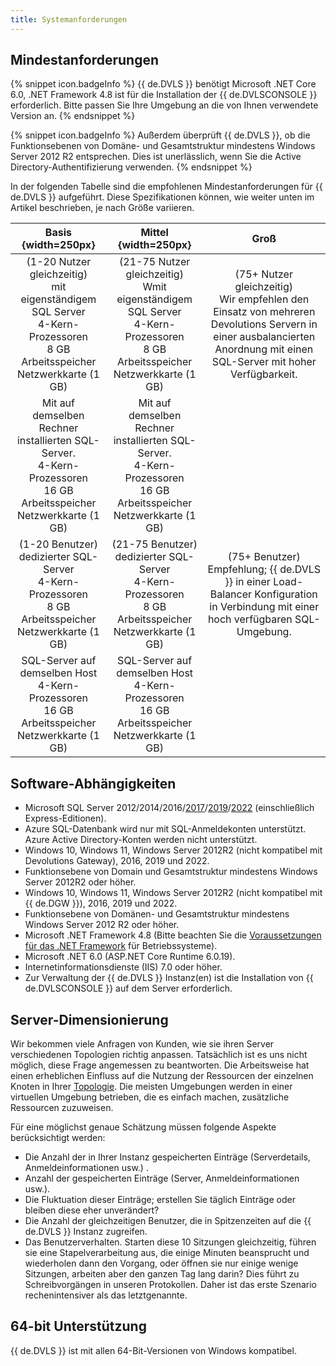 ```yaml
---
title: Systemanforderungen
---
```

## Mindestanforderungen

{% snippet icon.badgeInfo %}
{{ de.DVLS }} benötigt Microsoft .NET Core 6.0, .NET Framework 4.8 ist für die Installation der {{ de.DVLSCONSOLE }} erforderlich. Bitte passen Sie Ihre Umgebung an die von Ihnen verwendete Version an.
{% endsnippet %}

{% snippet icon.badgeInfo %}
Außerdem überprüft {{ de.DVLS }}, ob die Funktionsebenen von Domäne- und Gesamtstruktur mindestens Windows Server 2012 R2 entsprechen. Dies ist unerlässlich, wenn Sie die Active Directory-Authentifizierung verwenden. 
{% endsnippet %}

In der folgenden Tabelle sind die empfohlenen Mindestanforderungen für {{ de.DVLS }} aufgeführt. Diese Spezifikationen können, wie weiter unten im Artikel beschrieben, je nach Größe variieren. 

|Basis {width=250px} |Mittel {width=250px} |Groß    |
|:--------------------------: |:------------------------: |:---------------------: |
|(1-20 Nutzer gleichzeitig)<br>mit eigenständigem SQL Server<br>4-Kern-Prozessoren<br>8 GB Arbeitsspeicher<br>Netzwerkkarte (1 GB)<br>|(21-75 Nutzer gleichzeitig)<br>Wmit eigenständigem SQL Server <br>4-Kern-Prozessoren<br>8 GB Arbeitsspeicher<br>Netzwerkkarte (1 GB)<br>|(75+ Nutzer gleichzeitig) <br>Wir empfehlen den Einsatz von mehreren Devolutions Servern in einer ausbalancierten Anordnung mit einen SQL-Server mit hoher Verfügbarkeit.|
|Mit auf demselben Rechner installierten SQL-Server.<br>4-Kern-Prozessoren<br>16 GB Arbeitsspeicher<br>Netzwerkkarte (1 GB)<br>|Mit auf demselben Rechner installierten SQL-Server.<br>4-Kern-Prozessoren<br>16 GB Arbeitsspeicher<br>Netzwerkkarte (1 GB)<br>||
|(1-20 Benutzer)<br>dedizierter SQL-Server<br>4-Kern-Prozessoren<br>8 GB Arbeitsspeicher<br>Netzwerkkarte (1 GB)<br>|(21-75 Benutzer)<br>dedizierter SQL-Server <br>4-Kern-Prozessoren<br>8 GB Arbeitsspeicher<br>Netzwerkkarte (1 GB)<br>|(75+ Benutzer) <br>Empfehlung; {{ de.DVLS }} in einer Load-Balancer Konfiguration in Verbindung mit einer hoch verfügbaren SQL-Umgebung.|
|SQL-Server auf demselben Host<br>4-Kern-Prozessoren<br>16 GB Arbeitsspeicher<br>Netzwerkkarte (1 GB)<br>|SQL-Server auf demselben Host<br>4-Kern-Prozessoren<br>16 GB Arbeitsspeicher<br>Netzwerkkarte (1 GB)<br>||

## Software-Abhängigkeiten

* Microsoft SQL Server 2012/2014/2016/[2017](https://www.microsoft.com/de-de/sql-server/sql-server-2017)/[2019](https://www.microsoft.com/de-de/sql-server/sql-server-2019)/[2022](https://www.microsoft.com/de-de/sql-server/sql-server-2022) (einschließlich Express-Editionen). 
* Azure SQL-Datenbank wird nur mit SQL-Anmeldekonten unterstützt. Azure Active Directory-Konten werden nicht unterstützt. 
* Windows 10, Windows 11, Windows Server 2012R2 (nicht kompatibel mit Devolutions Gateway), 2016, 2019 und 2022. 
* Funktionsebene von Domain und Gesamtstruktur mindestens Windows Server 2012R2 oder höher. 
* Windows 10, Windows 11, Windows Server 2012R2 (nicht kompatibel mit {{ de.DGW }}), 2016, 2019 und 2022. 
* Funktionsebene von Domänen- und Gesamtstruktur mindestens Windows Server 2012 R2 oder höher. 
* Microsoft .NET Framework 4.8 (Bitte beachten Sie die [Voraussetzungen für das .NET Framework](https://learn.microsoft.com/de-de/dotnet/framework/get-started/system-requirements) für Betriebssysteme). 
* Microsoft .NET 6.0 (ASP.NET Core Runtime 6.0.19). 
* Internetinformationsdienste (IIS) 7.0 oder höher. 
* Zur Verwaltung der {{ de.DVLS }} Instanz(en) ist die Installation von {{ de.DVLSCONSOLE }} auf dem Server erforderlich.

## Server-Dimensionierung

Wir bekommen viele Anfragen von Kunden, wie sie ihren Server verschiedenen Topologien richtig anpassen. Tatsächlich ist es uns nicht möglich, diese Frage angemessen zu beantworten. Die Arbeitsweise hat einen erheblichen Einfluss auf die Nutzung der Ressourcen der einzelnen Knoten in Ihrer [Topologie](/server/overview/topologies/). Die meisten Umgebungen werden in einer virtuellen Umgebung betrieben, die es einfach machen, zusätzliche Ressourcen zuzuweisen.  

Für eine möglichst genaue Schätzung müssen folgende Aspekte berücksichtigt werden:

* Die Anzahl der in Ihrer Instanz gespeicherten Einträge (Serverdetails, Anmeldeinformationen usw.) .  
* Anzahl der gespeicherten Einträge (Server, Anmeldeinformationen usw.).  
* Die Fluktuation dieser Einträge; erstellen Sie täglich Einträge oder bleiben diese eher unverändert?  
* Die Anzahl der gleichzeitigen Benutzer, die in Spitzenzeiten auf die {{ de.DVLS }} Instanz zugreifen.  
* Das Benutzerverhalten. Starten diese 10 Sitzungen gleichzeitig, führen sie eine Stapelverarbeitung aus, die einige Minuten beansprucht und wiederholen dann den Vorgang, oder öffnen sie nur einige wenige Sitzungen, arbeiten aber den ganzen Tag lang darin? Dies führt zu Schreibvorgängen in unseren Protokollen. Daher ist das erste Szenario rechenintensiver als das letztgenannte.  

## 64-bit Unterstützung

{{ de.DVLS }} ist mit allen 64-Bit-Versionen von Windows kompatibel.